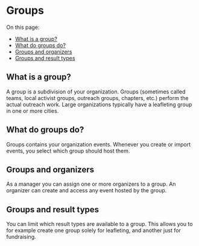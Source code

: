 # Groups

On this page:

- [What is a group?](#what-is-a-group)
- [What do groups do?](#what-do-groups-do)
- [Groups and organizers](#groups-and-organizers)
- [Groups and result types](#groups-and-result-types)

## <a name="what-is-a-group"></a>What is a group?

A group is a subdivision of your organization. Groups (sometimes called teams,
local activist groups, outreach groups, chapters, etc.) perform the actual
outreach work. Large organizations typically have a leafleting group in one or
more cities.

## <a name="what-do-groups-do"></a>What do groups do?

Groups contains your organization events. Whenever you create or import events,
you select which group should host them.  

## <a name="groups-and-organizers"></a>Groups and organizers

As a manager you can assign one or more organizers to a group. An organizer can
create and access any event hosted by the group.

## <a name="groups-and-result-types"></a>Groups and result types

You can limit which result types are available to a group. This allows you to
for example create one group solely for leafleting, and another just for
fundraising.
